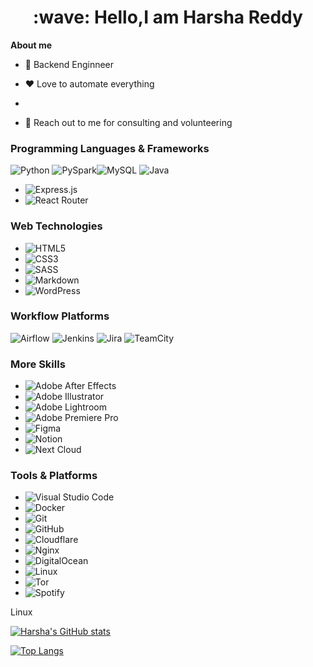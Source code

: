<h1 style="text-align: center;">:wave: Hello,I am Harsha Reddy</h1>

**About me**

* 💼 Backend Enginneer

* ❤️ Love to automate everything
  
*  

* 💬 Reach out to me for consulting and volunteering

### Programming Languages & Frameworks
![Python](https://img.shields.io/badge/Python-3776AB?style=for-the-badge&logo=python&logoColor=white) ![PySpark](https://img.shields.io/badge/PySpark-E25A1C?style=for-the-badge&logo=apache-spark&logoColor=white)![MySQL](https://img.shields.io/badge/NodeJS-339933?style=for-the-badge&logo=node.js&logoColor=white) ![Java](https://img.shields.io/badge/Java-ED8B00?style=for-the-badge&logo=openjdk&logoColor=white)
- ![Express.js](https://img.shields.io/badge/Express.js-000000?style=for-the-badge&logo=express&logoColor=white)
- ![React Router](https://img.shields.io/badge/React_Router-CA4245?style=for-the-badge&logo=react-router&logoColor=white)

### Web Technologies
- ![HTML5](https://img.shields.io/badge/HTML5-E34F26?style=for-the-badge&logo=html5&logoColor=white)
- ![CSS3](https://img.shields.io/badge/CSS3-1572B6?style=for-the-badge&logo=css3&logoColor=white)
- ![SASS](https://img.shields.io/badge/SASS-CC6699?style=for-the-badge&logo=sass&logoColor=white)
- ![Markdown](https://img.shields.io/badge/Markdown-000000?style=for-the-badge&logo=markdown&logoColor=white)
- ![WordPress](https://img.shields.io/badge/WordPress-21759B?style=for-the-badge&logo=wordpress&logoColor=white)

### Workflow Platforms
![Airflow](https://img.shields.io/badge/Airflow-017CEE?style=for-the-badge&logo=Apache%20Airflow&logoColor=white)
![Jenkins](https://img.shields.io/badge/Jenkins-D24939?style=for-the-badge&logo=Jenkins&logoColor=white)
![Jira](https://img.shields.io/badge/Jira-0052CC?style=for-the-badge&logo=Jira&logoColor=white)
![TeamCity](https://img.shields.io/badge/TeamCity-000000?style=for-the-badge&logo=TeamCity&logoColor=white)

### More Skills
- ![Adobe After Effects](https://img.shields.io/badge/Adobe_After_Effects-CF96FD?style=for-the-badge&logo=adobe-after-effects&logoColor=white)
- ![Adobe Illustrator](https://img.shields.io/badge/Adobe_Illustrator-FF9A00?style=for-the-badge&logo=adobe-illustrator&logoColor=white)
- ![Adobe Lightroom](https://img.shields.io/badge/Adobe_Lightroom-31A8FF?style=for-the-badge&logo=adobe-lightroom&logoColor=white)
- ![Adobe Premiere Pro](https://img.shields.io/badge/Adobe_Premiere_Pro-9999FF?style=for-the-badge&logo=adobe-premiere-pro&logoColor=white)
- ![Figma](https://img.shields.io/badge/Figma-F24E1E?style=for-the-badge&logo=figma&logoColor=white)
- ![Notion](https://img.shields.io/badge/Notion-000000?style=for-the-badge&logo=notion&logoColor=white)
- ![Next Cloud](https://img.shields.io/badge/Next_Cloud-0B94DE?style=for-the-badge&logo=nextcloud&logoColor=white)

### Tools & Platforms
- ![Visual Studio Code](https://img.shields.io/badge/Visual_Studio_Code-007ACC?style=for-the-badge&logo=visual-studio-code&logoColor=white)
- ![Docker](https://img.shields.io/badge/Docker-2496ED?style=for-the-badge&logo=docker&logoColor=white)
- ![Git](https://img.shields.io/badge/Git-F05032?style=for-the-badge&logo=git&logoColor=white)
- ![GitHub](https://img.shields.io/badge/GitHub-181717?style=for-the-badge&logo=github&logoColor=white)
- ![Cloudflare](https://img.shields.io/badge/Cloudflare-F38020?style=for-the-badge&logo=cloudflare&logoColor=white)
- ![Nginx](https://img.shields.io/badge/Nginx-009639?style=for-the-badge&logo=nginx&logoColor=white)
- ![DigitalOcean](https://img.shields.io/badge/DigitalOcean-0080FF?style=for-the-badge&logo=digitalocean&logoColor=white)
- ![Linux](https://img.shields.io/badge/Linux-FCC624?style=for-the-badge&logo=linux&logoColor=black)
- ![Tor](https://img.shields.io/badge/Tor-7D4698?style=for-the-badge&logo=tor&logoColor=white)
- ![Spotify](https://img.shields.io/badge/Spotify-1DB954?style=for-the-badge&logo=spotify&logoColor=white)

Linux



[![Harsha's GitHub stats](https://github-readme-stats.vercel.app/api?username=harshavardhanm03)](https://github.com/anuraghazra/github-readme-stats)


[![Top Langs](https://github-readme-stats.vercel.app/api/top-langs/?username=harshavardhanm03)](https://github.com/harshavardhanm03/github-readme-stats)
